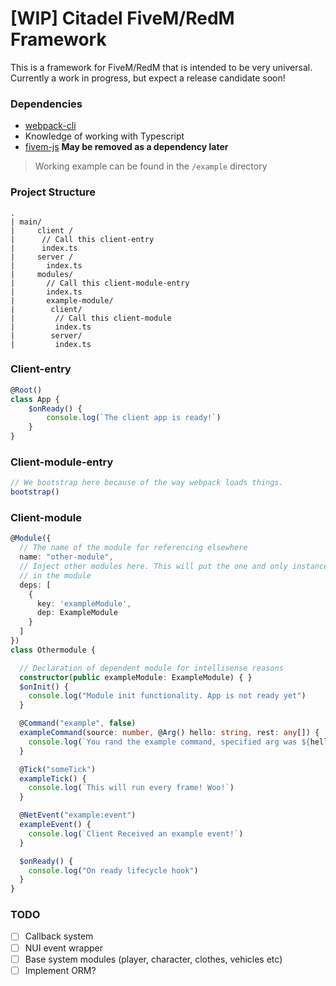 # [WIP] Citadel FiveM/RedM Framework

This is a framework for FiveM/RedM that is intended to be very universal.
Currently a work in progress, but expect a release candidate soon!

### Dependencies

- [webpack-cli](https://www.npmjs.com/package/webpack-cli)
- Knowledge of working with Typescript
- [fivem-js](https://github.com/d0p3t/fivem-js) **May be removed as a dependency later**

> Working example can be found in the `/example` directory

### Project Structure

```
.
| main/
|     client /
|      // Call this client-entry
|      index.ts
|     server /
|       index.ts
|     modules/
|       // Call this client-module-entry
|       index.ts
|       example-module/
|        client/
|         // Call this client-module
|         index.ts
|        server/
|         index.ts
```

### Client-entry

```typescript
@Root()
class App {
    $onReady() {
        console.log(`The client app is ready!`)
    }
}
```

### Client-module-entry
```typescript
// We bootstrap here because of the way webpack loads things.
bootstrap()
```

### Client-module
```typescript
@Module({
  // The name of the module for referencing elsewhere
  name: "other-module",
  // Inject other modules here. This will put the one and only instance
  // in the module
  deps: [
    {
      key: 'exampleModule',
      dep: ExampleModule
    }
  ]
})
class Othermodule {

  // Declaration of dependent module for intellisense reasons
  constructor(public exampleModule: ExampleModule) { }
  $onInit() {
    console.log("Module init functionality. App is not ready yet")
  }

  @Command("example", false)
  exampleCommand(source: number, @Arg() hello: string, rest: any[]) {
    console.log(`You rand the example command, specified arg was ${hello}, rest of the args ${rest}`)
  }

  @Tick("someTick")
  exampleTick() {
    console.log(`This will run every frame! Woo!`)
  }

  @NetEvent("example:event")
  exampleEvent() {
    console.log(`Client Received an example event!`)
  }

  $onReady() {
    console.log("On ready lifecycle hook")
  }
}
```

### TODO
- [ ] Callback system
- [ ] NUI event wrapper
- [ ] Base system modules (player, character, clothes, vehicles etc)
- [ ] Implement ORM?
